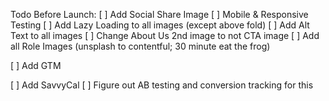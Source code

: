 Todo Before Launch: 
[ ] Add Social Share Image
[ ] Mobile & Responsive Testing
[ ] Add Lazy Loading to all images (except above fold)
[ ] Add Alt Text to all images
[ ] Change About Us 2nd image to not CTA image
[ ] Add all Role Images (unsplash to contentful; 30 minute eat the frog)

[ ] Add GTM 

[ ] Add SavvyCal
[ ] Figure out AB testing and conversion tracking for this 
